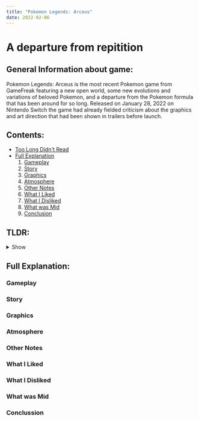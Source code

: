 ```yaml
---
title: "Pokemon Legends: Arceus"
date: 2022-02-06
---
```


# A departure from repitition

## General Information about game:
Pokemon Legends: Arceus is the most recent Pokemon game from GameFreak featuring a new open world, some new evolutions and variations of beloved Pokemon, and a departure from the Pokemon formula that has been around for so long. Released on January 28, 2022 on Nintendo Switch the game had already fielded criticism about the graphics and art direction that had been shown in trailers before launch.


## Contents:
- [Too Long Didn't Read](#tldr)
- [Full Explanation](#full-explanation)
    1. [Gameplay](#general-details)
    2. [Story](#story)
    3. [Graphics](#graphics)
    4. [Atmosphere](#atmosphere)
    5. [Other Notes](#other-notes)
    6. [What I Liked](#what-i-liked)
    7. [What I Disliked](#what-i-disliked)
    8. [What was Mid](#what-was-mid)
    9. [Conclusion](#conclussion)

## TLDR:
<details>
    <summary>Show</summary>
  
    There is nothing here yet...
</details>

## Full Explanation:

### Gameplay 

### Story

### Graphics

### Atmosphere

### Other Notes

### What I Liked

### What I Disliked

### What was Mid

### Conclussion